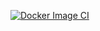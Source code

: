 [![Docker Image CI](https://github.com/nnapik/hellog/actions/workflows/build.yaml/badge.svg)](https://github.com/nnapik/hellog/actions/workflows/build.yaml)
